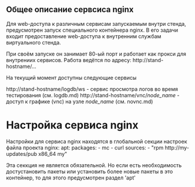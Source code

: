 Общее описание сервсиса nginx
------------------------------
Для web-доступа к различным сервисам запускаемым внутри стенда, предусмотрен
запуск специального контейнера nginx.
В его задачи входит предоставление web-доступа к внутренним службам виртуального стенда.

При своём запуске он занимает 80-ый порт и работает как прокси для внутрениих сервисов.
Работа ведётся по адресу: http://stand-hostname/...

На текущий момент доступны следующие сервисы

http://stand-hostname/logdb/ws         - сервис просмотра логов во время тестирования (см. logdb.md)
http://stand-hostname/vnc/_node_name_  - доступ к графике (vnc) на узле _node_name_  (см. novnc.md)

Настройка сервиса nginx
========================
Настройки для сервиса nginx находятся в глобальной секции настроек файла проекта
nginx:
  apt:
    packages:
      - mc
      - curl
    sources:
      - "rpm http://my-updates/pub x86_64 my"

Эта секкция не является обязательной. Но если есть необходимость достустановить пакеты или 
установить более новые пакеты в это контейнер, то для этого предусмотрен раздел 'apt'
